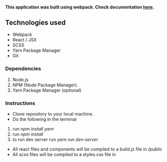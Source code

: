 #### This application was built using webpack. Check documentation [here](https://webpack.js.org/concepts/).

## Technologies used

- Webpack
- React / JSX
- SCSS
- Yarn Package Manager
- Git

### Dependencies

1. Node.js
2. NPM (Node Package Manager).
3. Yarn Package Manager (optional)

### Instructions

- Clone repository to your local machine.
- Do the following in the terminal

1. run _npm install yarn_
2. run _npm install_
3. to run dev server run _yarn run dev-server_

- All react files and components will be compiled to a build.js file in _/public_
- All scss files will be compiled to a styles.css file in
